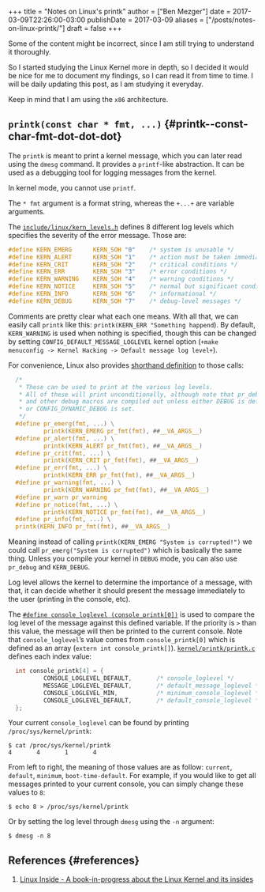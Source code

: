 +++
title = "Notes on Linux's printk"
author = ["Ben Mezger"]
date = 2017-03-09T22:26:00-03:00
publishDate = 2017-03-09
aliases = ["/posts/notes-on-linux-printk/"]
draft = false
+++

Some of the content might be incorrect, since I am still trying to understand it
thoroughly.

So I started studying the Linux Kernel more in depth, so I decided it would be
nice for me to document my findings, so I can read it from time to time. I will
be daily updating this post, as I am studying it everyday.

Keep in mind that I am using the `x86` architecture.


## `printk(const char * fmt, ...)` {#printk--const-char-fmt-dot-dot-dot}

The `printk` is meant to print a kernel message, which you can later read using
the `dmesg` command. It provides a `printf`-like abstraction. It can be used as
a debugging tool for logging messages from the kernel.

In kernel mode, you cannot use `printf`.

The `* fmt` argument is a format string, whereas the `+...+` are variable
arguments.

The [`include/linux/kern_levels.h`](https://github.com/torvalds/linux/blob/master/include/linux/kern%5Flevels.h) defines 8 different log levels which specifies
the severity of the error message. Those are:

```C
#define KERN_EMERG      KERN_SOH "0"    /* system is unusable */
#define KERN_ALERT      KERN_SOH "1"    /* action must be taken immediately */
#define KERN_CRIT       KERN_SOH "2"    /* critical conditions */
#define KERN_ERR        KERN_SOH "3"    /* error conditions */
#define KERN_WARNING    KERN_SOH "4"    /* warning conditions */
#define KERN_NOTICE     KERN_SOH "5"    /* normal but significant condition */
#define KERN_INFO       KERN_SOH "6"    /* informational */
#define KERN_DEBUG      KERN_SOH "7"    /* debug-level messages */
```

Comments are pretty clear what each one means. With all that, we can easily call
`printk` like this: `printk(KERN_ERR "Something happend`). By default,
`KERN_WARNING` is used when nothing is specified, though this can be changed by
setting `CONFIG_DEFAULT_MESSAGE_LOGLEVEL` kernel option (`+make menuconfig ->
Kernel Hacking -> Default message log level+`).

For convenience, Linux also provides [shorthand definition](https://github.com/torvalds/linux/blob/master/include/linux/printk.h#L294) to those calls:

```C
  /*
   * These can be used to print at the various log levels.
   * All of these will print unconditionally, although note that pr_debug()
   * and other debug macros are compiled out unless either DEBUG is defined
   * or CONFIG_DYNAMIC_DEBUG is set.
   */
  #define pr_emerg(fmt, ...) \
          printk(KERN_EMERG pr_fmt(fmt), ##__VA_ARGS__)
  #define pr_alert(fmt, ...) \
          printk(KERN_ALERT pr_fmt(fmt), ##__VA_ARGS__)
  #define pr_crit(fmt, ...) \
          printk(KERN_CRIT pr_fmt(fmt), ##__VA_ARGS__)
  #define pr_err(fmt, ...) \
          printk(KERN_ERR pr_fmt(fmt), ##__VA_ARGS__)
  #define pr_warning(fmt, ...) \
          printk(KERN_WARNING pr_fmt(fmt), ##__VA_ARGS__)
  #define pr_warn pr_warning
  #define pr_notice(fmt, ...) \
          printk(KERN_NOTICE pr_fmt(fmt), ##__VA_ARGS__)
  #define pr_info(fmt, ...) \
  printk(KERN_INFO pr_fmt(fmt), ##__VA_ARGS__)
```

Meaning instead of calling `printk(KERN_EMERG "System is corrupted!")` we could
call `pr_emerg("System is corrupted")` which is basically the same thing. Unless
you compile your kernel in `DEBUG` mode, you can also use `pr_debug` and
`KERN_DEBUG`.

Log level allows the kernel to determine the importance of a message, with that,
it can decide whether it should present the message immediately to the user
(printing in the console, etc).

The [`#define console_loglevel (console_printk[0])`](https://github.com/torvalds/linux/blob/master/include/linux/printk.h#L64) is used to compare the log
level of the message against this defined variable. If the priority is `>` than
this value, the message will then be printed to the current console. Note that
`console_loglevel`&rsquo;s value comes from `console_printk[0]` which is defined as
an array (`extern int console_printk[]`). [`kernel/printk/printk.c`](https://github.com/torvalds/linux/blob/master/kernel/printk/printk.c#L62) defines each
index value:

```C
  int console_printk[4] = {
          CONSOLE_LOGLEVEL_DEFAULT,       /* console_loglevel */
          MESSAGE_LOGLEVEL_DEFAULT,       /* default_message_loglevel */
          CONSOLE_LOGLEVEL_MIN,           /* minimum_console_loglevel */
          CONSOLE_LOGLEVEL_DEFAULT,       /* default_console_loglevel */
  };
```

Your current `console_loglevel` can be found by printing
`/proc/sys/kernel/printk`:

```text
$ cat /proc/sys/kernel/printk
4       4       1       4
```

From left to right, the meaning of those values are as follow: `current`,
`default`, `minimum`, `boot-time-default`. For example, if you would like to get
all messages printed to your current console, you can simply change these values
to `8`:

```text
$ echo 8 > /proc/sys/kernel/printk
```

Or by setting the log level through `dmesg` using the `-n` argument:

```text
$ dmesg -n 8
```


## References {#references}

1.  [Linux Inside - A book-in-progress about the Linux Kernel and its insides](https://www.gitbook.com/book/0xax/linux-insides/details)
